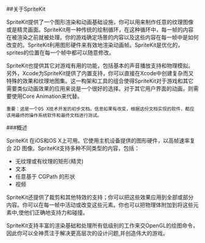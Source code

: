 ##关于SpriteKit

SpriteKit提供了一个图形渲染和动画基础设施，你可以用来制作任意的纹理图像或是精灵画面。SpriteKit用一种传统的绘制循环，在这种循环中，每一帧的内容在被渲染之前就被处理。你的游戏确定场景的内容以及这些内容在每一帧中是如何改变的。SpriteKit利用图形硬件来有效地渲染动画帧。SpriteKit是优化的，sprites的位置在每一个帧中都可以随意修改。

SpriteKit也提供其它对游戏有用的功能，包括基本的声音播放支持和物理模拟。另外，Xcode为SpriteKit提供了内置支持，你可以直接在Xcode中创建复杂而又特殊的效果和纹理地图集。这一构架和工具的组合使得SpriteKit对于游戏和其它需要类似动画效果的应用来说是一个很好的选择。对于其它用户界面的动画，则需要使用Core Animation来代替。

    重要：这是一个OS X技术开发的初步文档。信息如果有改变，根据这份文档实现的软件，都应该用最终的操作系统软件和最终文档进行测试。

###概述
 
SpriteKit 在iOS和OS X上可用。它使用主机设备提供的图形硬件，以高帧速率复合 2D 图像。SpriteKit支持多种不同类型的内容，包括：

* 无纹理或有纹理的矩形(精灵) 
* 文本
* 任意基于 CGPath 的形状
* 视频 

SpriteKit还提供了裁剪和其他特效的支持；你可以把这些效果应用到全部或部分内容。你可以在每一帧中活动或改变这些元素。你也可以把物理体附加到将这些元素中,使他们正确地支持力和碰撞。

SpriteKit支持丰富的渲染基础和处理所有低级别的工作来交OpenGL的绘图命令，因此你可以全神贯注于解决更高层次的设计问题,并创造伟大的游戏。

